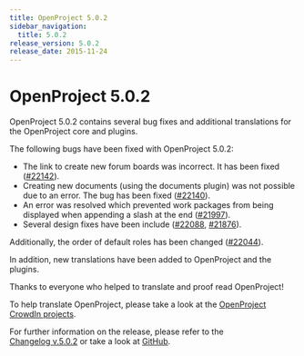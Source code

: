 ```yaml
---
title: OpenProject 5.0.2
sidebar_navigation:
  title: 5.0.2
release_version: 5.0.2
release_date: 2015-11-24
---
```


# OpenProject 5.0.2

OpenProject 5.0.2 contains several bug fixes and additional translations
for the OpenProject core and plugins.

The following bugs have been fixed with OpenProject 5.0.2:

  - The link to create new forum boards was incorrect. It has been fixed
    ([#22142](https://community.openproject.org/work_packages/22142)).
  - Creating new documents (using the documents plugin) was not possible
    due to an error. The bug has been fixed
    ([#22140](https://community.openproject.org/work_packages/22140)).
  - An error was resolved which prevented work packages from being
    displayed when appending a slash at the end
    ([#21997](https://community.openproject.org/work_packages/21997)).
  - Several design fixes have been include
    ([#22088](https://community.openproject.org/work_packages/22088),
    [#21876](https://community.openproject.org/work_packages/21876)).

Additionally, the order of default roles has been changed
([#22044](https://community.openproject.org/work_packages/22044)).

In addition, new translations have been added to OpenProject and the
plugins.

Thanks to everyone who helped to translate and proof read OpenProject!

To help translate OpenProject, please take a look at the [OpenProject
CrowdIn projects](https://crowdin.com/projects/opf).

For further information on the release, please refer to the  
[Changelog v.5.0.2](https://community.openproject.org/versions/781) 
or take a look at
[GitHub](https://github.com/opf/openproject/tree/v5.0.2).
